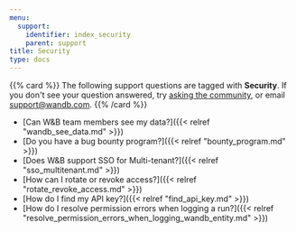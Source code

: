 ```yaml
---
menu:
  support:
    identifier: index_security
    parent: support
title: Security
type: docs
---
```


{{% card %}}
The following support questions are tagged with <b>Security</b>. If you don't see 
your question answered, try [asking the community](https://community.wandb.ai/), 
or email [support@wandb.com](mailto:support@wandb.com).
{{% /card %}}

- [Can W&B team members see my data?]({{< relref "wandb_see_data.md" >}})
- [Do you have a bug bounty program?]({{< relref "bounty_program.md" >}})
- [Does W&B support SSO for Multi-tenant?]({{< relref "sso_multitenant.md" >}})
- [How can I rotate or revoke access?]({{< relref "rotate_revoke_access.md" >}})
- [How do I find my API key?]({{< relref "find_api_key.md" >}})
- [How do I resolve permission errors when logging a run?]({{< relref "resolve_permission_errors_when_logging_wandb_entity.md" >}})